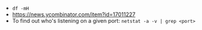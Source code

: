* `df -mH`
* https://news.ycombinator.com/item?id=17011227
* To find out who's listening on a given port: `netstat -a -v | grep <port>`
